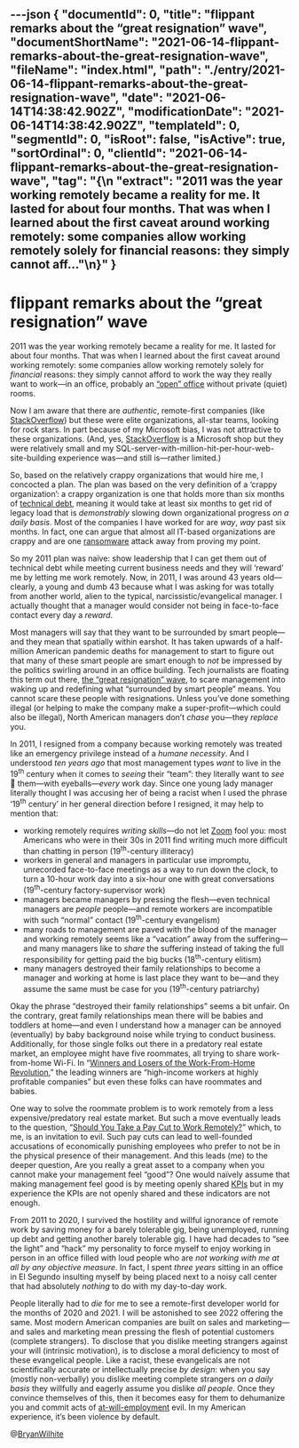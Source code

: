 ---json
{
  "documentId": 0,
  "title": "flippant remarks about the “great resignation” wave",
  "documentShortName": "2021-06-14-flippant-remarks-about-the-great-resignation-wave",
  "fileName": "index.html",
  "path": "./entry/2021-06-14-flippant-remarks-about-the-great-resignation-wave",
  "date": "2021-06-14T14:38:42.902Z",
  "modificationDate": "2021-06-14T14:38:42.902Z",
  "templateId": 0,
  "segmentId": 0,
  "isRoot": false,
  "isActive": true,
  "sortOrdinal": 0,
  "clientId": "2021-06-14-flippant-remarks-about-the-great-resignation-wave",
  "tag": "{\n  \"extract\": \"2011 was the year working remotely became a reality for me. It lasted for about four months. That was when I learned about the first caveat around working remotely: some companies allow working remotely solely for financial reasons: they simply cannot aff…\"\n}"
}
---

# flippant remarks about the “great resignation” wave

2011 was the year working remotely became a reality for me. It lasted for about four months. That was when I learned about the first caveat around working remotely: some companies allow working remotely solely for _financial_ reasons: they simply cannot afford to work the way they really want to work—in an office, probably an [“open” office](https://hbr.org/2019/11/the-truth-about-open-offices) without private (quiet) rooms.

Now I am aware that there are _authentic_, remote-first companies (like [StackOverflow](https://stackoverflow.blog/2017/02/08/means-remote-first-company/)) but these were elite organizations, all-star teams, looking for rock stars. In part because of my Microsoft bias, I was not attractive to these organizations. (And, yes, [StackOverflow](https://stackoverflow.blog/2017/02/08/means-remote-first-company/) is a Microsoft shop but they were relatively small and my SQL-server-with-million-hit-per-hour-web-site-building experience was—and still is—rather limited.)

So, based on the relatively crappy organizations that would hire me, I concocted a plan. The plan was based on the very definition of a ‘crappy organization’: a crappy organization is one that holds more than six months of [technical debt](https://en.wikipedia.org/wiki/Technical_debt), meaning it would take at least six months to get rid of legacy load that is _demonstrably_ slowing down organizational progress _on a daily basis_. Most of the companies I have worked for are _way_, _way_ past six months. In fact, one can argue that almost all IT-based organizations are crappy and are one [ransomware](https://en.wikipedia.org/wiki/Ransomware) attack away from proving my point.

So my 2011 plan was naïve: show leadership that I can get them out of technical debt while meeting current business needs and they will ‘reward’ me by letting me work remotely. Now, in 2011, I was around 43 years old—clearly, a young and dumb 43 because what I was asking for was totally from another world, alien to the typical, narcissistic/evangelical manager. I actually thought that a manager would consider not being in face-to-face contact every day a _reward_.

Most managers will say that they want to be surrounded by smart people—and they mean that spatially within earshot. It has taken upwards of a half-million American pandemic deaths for management to start to figure out that many of these smart people are smart enough to _not_ be impressed by the politics swirling around in an office building. Tech journalists are floating this term out there, [the “great resignation” wave](https://www.axios.com/resignations-companies-e279fcfc-c8e7-4955-8a9b-47562490ee55.html), to scare management into waking up and redefining what “surrounded by smart people” means. You cannot scare these people with resignations. Unless you’ve done something illegal (or helping to make the company make a super-profit—which could also be illegal), North American managers don’t _chase_ you—they _replace_ you.

In 2011, I resigned from a company because working remotely was treated like an emergency privilege instead of a _humane necessity_. And I understood _ten years ago_ that most management types _want_ to live in the 19<sup>th</sup> century when it comes to _seeing_ their “team”: they literally want to _see_ 👀 them—with eyeballs—_every_ work day. Since one young lady manager literally thought I was accusing her of being a racist when I used the phrase ‘19<sup>th</sup> century’ in her general direction before I resigned, it may help to mention that:

- working remotely requires _writing skills_—do not let [Zoom](https://en.wikipedia.org/wiki/Zoom_(software)) fool you: most Americans who were in their 30s in 2011 find writing much more difficult than chatting in person (19<sup>th</sup>-century illiteracy)
- workers in general and managers in particular use impromptu, unrecorded face-to-face meetings as a way to run down the clock, to turn a 10-hour work day into a six-hour one with great conversations (19<sup>th</sup>-century factory-supervisor work)
- managers became managers by pressing the flesh—even technical managers are _people_ people—and remote workers are incompatible with such “normal” contact (19<sup>th</sup>-century evangelism)
- many roads to management are paved with the blood of the manager and working remotely seems like a “vacation” away from the suffering—and many managers like to _share_ the suffering instead of taking the full responsibility for getting paid the big bucks (18<sup>th</sup>-century elitism)
- many managers destroyed their family relationships to become a manager and working at home is last place they want to be—and they assume the same must be case for you (19<sup>th</sup>-century patriarchy)

Okay the phrase “destroyed their family relationships” seems a bit unfair. On the contrary, great family relationships mean there will be babies and toddlers at home—and even I understand how a manager can be annoyed (eventually) by baby background noise while trying to conduct business. Additionally, for those single folks out there in a predatory real estate market, an employee might have five roommates, all trying to share work-from-home Wi-Fi. In “[Winners and Losers of the Work-From-Home Revolution](https://www.theatlantic.com/ideas/archive/2021/06/winners-losers-work-home-remote/619181/),” the leading winners are “high-income workers at highly profitable companies” but even these folks can have roommates and babies.

One way to solve the roommate problem is to work remotely from a less expensive/predatory real estate market. But such a move eventually leads to the question, “[Should You Take a Pay Cut to Work Remotely?](https://www.teamblind.com/blog/index.php/2021/06/14/should-you-take-a-pay-cut-to-work-remotely/)” which, to me, is an invitation to evil. Such pay cuts can lead to well-founded accusations of economically punishing employees who prefer to not be in the physical presence of their management. And this leads (me) to the deeper question, Are you really a great asset to a company when you cannot make your management feel “good”? One would naïvely assume that making management feel good is by meeting openly shared [KPIs](https://en.wikipedia.org/wiki/Performance_indicator) but in my experience the KPIs are not openly shared and these indicators are not enough.

From 2011 to 2020, I survived the hostility and willful ignorance of remote work by saving money for a barely tolerable gig, being unemployed, running up debt and getting another barely tolerable gig. I have had decades to “see the light” and “hack” my personality to force myself to enjoy working in person in an office filled with loud people who are _not working with me at all by any objective measure_. In fact, I spent _three years_ sitting in an office in El Segundo insulting myself by being placed next to a noisy call center that had absolutely _nothing_ to do with my day-to-day work.

People literally had to _die_ for me to see a remote-first developer world for the months of 2020 and 2021. I will be astonished to see 2022 offering the same. Most modern American companies are built on sales and marketing—and sales and marketing mean pressing the flesh of potential customers (complete strangers). To disclose that you dislike meeting strangers against your will (intrinsic motivation), is to disclose a moral deficiency to most of these evangelical people. Like a racist, these evangelicals are not scientifically accurate or intellectually precise _by design_: when you say (mostly non-verbally) you dislike meeting complete strangers _on a daily basis_ they willfully and eagerly assume you dislike _all people_. Once they convince themselves of this, then it becomes easy for them to dehumanize you and commit acts of [at-will-employment](https://en.wikipedia.org/wiki/At-will_employment) evil. In my American experience, it’s been violence by default.

@[BryanWilhite](https://twitter.com/BryanWilhite)
